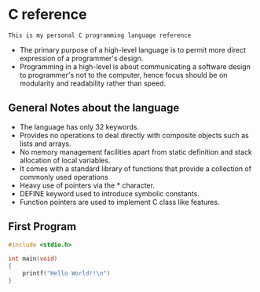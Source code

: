 # C reference

`This is my personal C programming language reference`

- The primary purpose of a high-level language is to permit more direct expression of a programmer's design.
- Programming in a high-level is about communicating a software design to programmer's not to the computer, hence focus should be on modularity and readability rather than speed.

## General Notes about the language

- The language has only 32 keywords.
- Provides no operations to deal directly with composite objects such as lists and arrays.
- No memory management facilities apart from static definition and stack allocation of local variables.
- It comes with a standard library of functions that provide a collection of commonly used operations
- Heavy use of pointers via the * character.
- DEFINE keyword used to introduce symbolic constants.
- Function pointers are used to implement C class like features.

## First Program

```c
#include <stdio.h>

int main(void)
{
    printf("Hello World!!\n")
}
```
